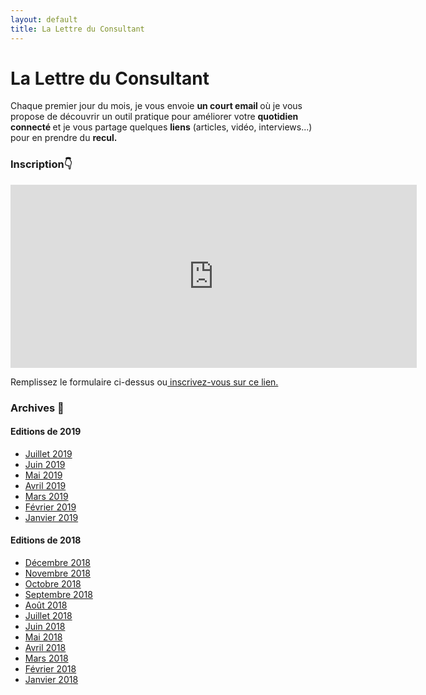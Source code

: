 ```yaml
---
layout: default
title: La Lettre du Consultant
---
```


<div class="post">
  <h1 class="pageTitle">La Lettre du Consultant</h1>

<p>Chaque premier jour du mois, je vous envoie <b> un court email </b> où je vous propose de découvrir un outil pratique pour améliorer votre <b> quotidien connecté </b> et je vous partage quelques <b>liens</b> (articles, vidéo, interviews...) pour en prendre du <b>recul.</b></p> 

<h3> Inscription👇</h3> 
<p> <center>
<iframe src="https://landing.mailerlite.com/webforms/landing/r0j5n1" style="border: none; width: 650px; height: 293px;"></iframe>
</center>
</p>

<p> Remplissez le formulaire ci-dessus ou<a href="https://www.subscribepage.com/lettreduconsultant"> inscrivez-vous sur ce lien.</a> </p>

<h3> Archives 📅 </h3> 
	
<h4> Editions de 2019 </h4>
<ul>
	<li> <a href=""> Juillet 2019 </a> </li>
	<li> <a href="https://preview.mailerlite.com/a3p0o1"> Juin 2019 </a> </li>
	<li> <a href="https://preview.mailerlite.com/f2y3h0"> Mai 2019 </a> </li>
	<li> <a href="https://preview.mailerlite.com/u4x6c2"> Avril 2019 </a></li>
	<li> <a href="https://preview.mailerlite.com/i3b3r0"> Mars 2019 </a></li>
	<li> <a href="https://preview.mailerlite.com/a9c8v5"> Février 2019 </a> </li>
	<li> <a href="https://preview.mailerlite.com/h7b7o0"> Janvier 2019 </a></li>
	</ul>	

<h4> Editions de 2018 </h4>
<ul>
	<li> <a href="https://preview.mailerlite.com/h4d7m2"> Décembre 2018 </a></li>
	<li> <a href="https://preview.mailerlite.com/g4s7b6"> Novembre 2018 </a></li>
	<li> <a href="https://preview.mailerlite.com/o5u9i0"> Octobre 2018 </a></li>
	<li> <a href="https://preview.mailerlite.com/p8p2s0"> Septembre 2018 </a></li>
	<li> <a href="https://preview.mailerlite.com/f6h7x7"> Août 2018 </a></li>
	<li> <a href="https://preview.mailerlite.com/o3n6m0"> Juillet 2018 </a></li>
	<li> <a href="https://preview.mailerlite.com/j5o2k9"> Juin 2018 </a></li>
	<li> <a href="https://preview.mailerlite.com/p7y5s4"> Mai 2018 </a> </li>
	<li> <a href="https://preview.mailerlite.com/q8i3x0"> Avril 2018 </a></li>
	<li> <a href="https://tinyletter.com/lettreduconsultant/letters/la-lettre-du-consultant-mars-2018"> Mars 2018</a></li>
	<li> <a href="https://tinyletter.com/lettreduconsultant/letters/la-lettre-du-consultant-f-vrier-2018"> Février 2018 </a></li>
	<li> <a href="https://tinyletter.com/lettreduconsultant/letters/la-lettre-du-consultant-janvier-2018"> Janvier 2018 </a></li>
</ul>



</div>